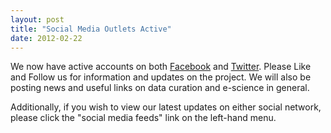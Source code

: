 ```yaml
---
layout: post
title: "Social Media Outlets Active"
date: 2012-02-22
---
```


We now have active accounts on both [Facebook](https://www.facebook.com/datainfolit) and [Twitter](https://twitter.com/datainfolit). Please Like and Follow us for information and updates on the project. We will also be posting news and useful links on data curation and e-science in general. 

Additionally, if you wish to view our latest updates on either social network, please click the "social media feeds" link on the left-hand menu.
